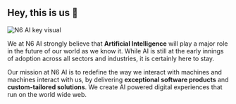 ## Hey, this is us 👋

![N6 AI key visual](https://user-images.githubusercontent.com/68379148/176546965-92355a3d-ef17-47bc-acc0-204b04e2de43.jpg)

We at N6 AI strongly believe that **Artificial Intelligence** will play a major role in the future of our world as we know it. While AI is still at the early innings of adoption across all sectors and industries, it is certainly here to stay.

Our mission at N6 AI is to redefine the way we interact with machines and machines interact with us, by delivering **exceptional software products** and **custom-tailored solutions**. We create AI powered digital experiences that run on the world wide web.